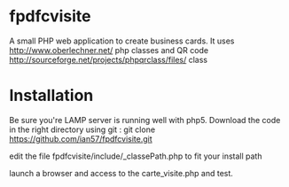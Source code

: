 fpdfcvisite
===========

A small PHP web application to create business cards. It uses http://www.oberlechner.net/ php classes and QR code http://sourceforge.net/projects/phpqrclass/files/ class

Installation
============

Be sure you're LAMP server is running well with php5. Download the code in the right directory using git : git clone https://github.com/ian57/fpdfcvisite.git

edit the file fpdfcvisite/include/_classePath.php to fit your install path

launch a browser and access to the carte_visite.php and test.

